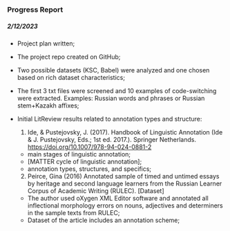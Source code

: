 ### Progress Report

##### 2/12/2023


- Project plan written;

- The project repo created on GitHub;

- Two possible datasets (KSC, Babel) were analyzed and one chosen based on rich dataset characteristics;

- The first 3 txt files were screened and 10 examples of code-switching were extracted. Examples: Russian words and phrases or Russian stem+Kazakh affixes;
 
- Initial LitReview results related to annotation types and structure:

   1. Ide, & Pustejovsky, J. (2017). Handbook of Linguistic Annotation (Ide & J. Pustejovsky, Eds.;   1st ed. 2017.). Springer Netherlands. https://doi.org/10.1007/978-94-024-0881-2
	- main stages of linguistic annotation;
	- [MATTER cycle of linguistic annotation];
	- annotation types, structures, and specifics;

   2. Peirce, Gina (2016) Annotated sample of timed and untimed essays by heritage and second language learners from the Russian Learner Corpus of Academic Writing (RULEC). [Dataset]
	- The author used oXygen XML Editor software and annotated all inflectional morphology errors 	on nouns, adjectives and determiners in the sample texts from RULEC; 
	- Dataset of the article includes an annotation scheme;






	







